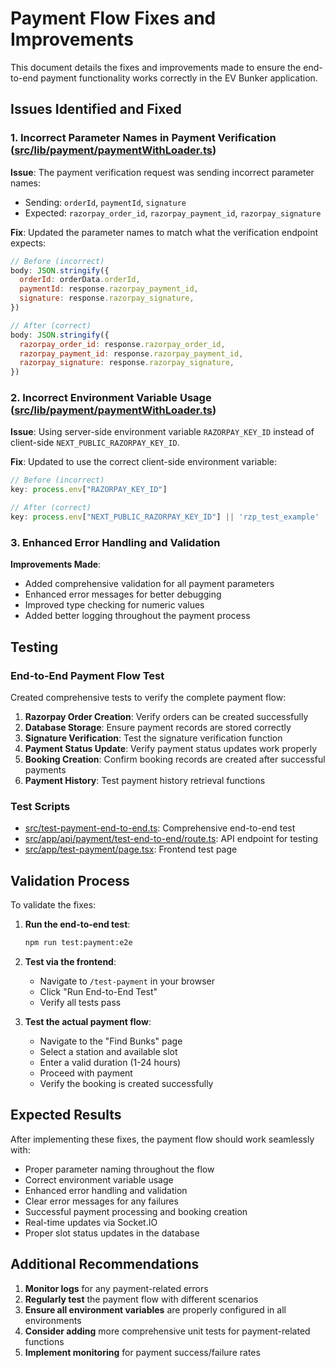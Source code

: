 # Payment Flow Fixes and Improvements

This document details the fixes and improvements made to ensure the end-to-end payment functionality works correctly in the EV Bunker application.

## Issues Identified and Fixed

### 1. Incorrect Parameter Names in Payment Verification ([src/lib/payment/paymentWithLoader.ts](file:///C:/Users/Chiranjeevi%20PK/Desktop/ev-bunker/src/lib/payment/paymentWithLoader.ts))

**Issue**: The payment verification request was sending incorrect parameter names:
- Sending: `orderId`, `paymentId`, `signature`
- Expected: `razorpay_order_id`, `razorpay_payment_id`, `razorpay_signature`

**Fix**: Updated the parameter names to match what the verification endpoint expects:
```javascript
// Before (incorrect)
body: JSON.stringify({
  orderId: orderData.orderId,
  paymentId: response.razorpay_payment_id,
  signature: response.razorpay_signature,
})

// After (correct)
body: JSON.stringify({
  razorpay_order_id: response.razorpay_order_id,
  razorpay_payment_id: response.razorpay_payment_id,
  razorpay_signature: response.razorpay_signature,
})
```

### 2. Incorrect Environment Variable Usage ([src/lib/payment/paymentWithLoader.ts](file:///C:/Users/Chiranjeevi%20PK/Desktop/ev-bunker/src/lib/payment/paymentWithLoader.ts))

**Issue**: Using server-side environment variable `RAZORPAY_KEY_ID` instead of client-side `NEXT_PUBLIC_RAZORPAY_KEY_ID`.

**Fix**: Updated to use the correct client-side environment variable:
```javascript
// Before (incorrect)
key: process.env["RAZORPAY_KEY_ID"]

// After (correct)
key: process.env["NEXT_PUBLIC_RAZORPAY_KEY_ID"] || 'rzp_test_example'
```

### 3. Enhanced Error Handling and Validation

**Improvements Made**:
- Added comprehensive validation for all payment parameters
- Enhanced error messages for better debugging
- Improved type checking for numeric values
- Added better logging throughout the payment process

## Testing

### End-to-End Payment Flow Test

Created comprehensive tests to verify the complete payment flow:

1. **Razorpay Order Creation**: Verify orders can be created successfully
2. **Database Storage**: Ensure payment records are stored correctly
3. **Signature Verification**: Test the signature verification function
4. **Payment Status Update**: Verify payment status updates work properly
5. **Booking Creation**: Confirm booking records are created after successful payments
6. **Payment History**: Test payment history retrieval functions

### Test Scripts

- [src/test-payment-end-to-end.ts](file:///C:/Users/Chiranjeevi%20PK/Desktop/ev-bunker/src/test-payment-end-to-end.ts): Comprehensive end-to-end test
- [src/app/api/payment/test-end-to-end/route.ts](file:///C:/Users/Chiranjeevi%20PK/Desktop/ev-bunker/src/app/api/payment/test-end-to-end/route.ts): API endpoint for testing
- [src/app/test-payment/page.tsx](file:///C:/Users/Chiranjeevi%20PK/Desktop/ev-bunker/src/app/test-payment/page.tsx): Frontend test page

## Validation Process

To validate the fixes:

1. **Run the end-to-end test**:
   ```bash
   npm run test:payment:e2e
   ```

2. **Test via the frontend**:
   - Navigate to `/test-payment` in your browser
   - Click "Run End-to-End Test"
   - Verify all tests pass

3. **Test the actual payment flow**:
   - Navigate to the "Find Bunks" page
   - Select a station and available slot
   - Enter a valid duration (1-24 hours)
   - Proceed with payment
   - Verify the booking is created successfully

## Expected Results

After implementing these fixes, the payment flow should work seamlessly with:
- Proper parameter naming throughout the flow
- Correct environment variable usage
- Enhanced error handling and validation
- Clear error messages for any failures
- Successful payment processing and booking creation
- Real-time updates via Socket.IO
- Proper slot status updates in the database

## Additional Recommendations

1. **Monitor logs** for any payment-related errors
2. **Regularly test** the payment flow with different scenarios
3. **Ensure all environment variables** are properly configured in all environments
4. **Consider adding** more comprehensive unit tests for payment-related functions
5. **Implement monitoring** for payment success/failure rates